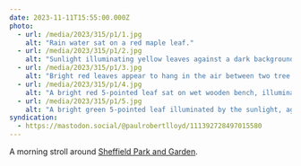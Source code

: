 ```yaml
---
date: 2023-11-11T15:55:00.000Z
photo:
  - url: /media/2023/315/p1/1.jpg
    alt: "Rain water sat on a red maple leaf."
  - url: /media/2023/315/p1/2.jpg
    alt: "Sunlight illuminating yellow leaves against a dark background."
  - url: /media/2023/315/p1/3.jpg
    alt: "Bright red leaves appear to hang in the air between two tree trunks."
  - url: /media/2023/315/p1/4.jpg
    alt: "A bright red 5-pointed leaf sat on wet wooden bench, illuminated by the sunlight."
  - url: /media/2023/315/p1/5.jpg
    alt: "A bright green 5-pointed leaf illuminated by the sunlight, against a backdrop of blurred foliage."
syndication:
  - https://mastodon.social/@paulrobertlloyd/111392728497015580
---
```


A morning stroll around [Sheffield Park and Garden](https://www.nationaltrust.org.uk/visit/sussex/sheffield-park-and-garden).
